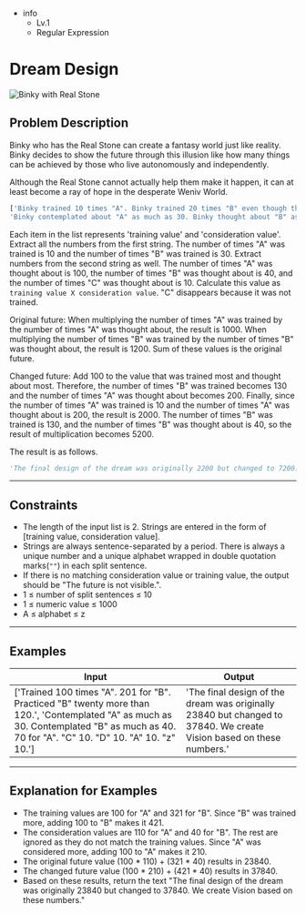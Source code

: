 -   info
    -   Lv.1
    -   Regular Expression

# Dream Design

![Binky with Real Stone](./4_1.webp)

## Problem Description

Binky who has the Real Stone can create a fantasy world just like reality. Binky decides to show the future through this illusion like how many things can be achieved by those who live autonomously and independently.

Although the Real Stone cannot actually help them make it happen, it can at least become a ray of hope in the desperate Weniv World.

```py
['Binky trained 10 times "A". Binky trained 20 times "B" even though the weather was bad. Binky trained 10 times "B" while it was raining.',
'Binky contemplated about "A" as much as 30. Binky thought about "B" as much as 40. Binky thought about "A" as much as 70. Surprisingly, Binky thought 10 times "C".']
```

Each item in the list represents 'training value' and 'consideration value'. Extract all the numbers from the first string. The number of times "A" was trained is 10 and the number of times "B" was trained is 30. Extract numbers from the second string as well. The number of times "A" was thought about is 100, the number of times "B" was thought about is 40, and the number of times "C" was thought about is 10. Calculate this value as `training value X consideration value`. "C" disappears because it was not trained.

Original future: When multiplying the number of times "A" was trained by the number of times "A" was thought about, the result is 1000. When multiplying the number of times "B" was trained by the number of times "B" was thought about, the result is 1200. Sum of these values is the original future.

Changed future: Add 100 to the value that was trained most and thought about most. Therefore, the number of times "B" was trained becomes 130 and the number of times "A" was thought about becomes 200. Finally, since the number of times "A" was trained is 10 and the number of times "A" was thought about is 200, the result is 2000. The number of times "B" was trained is 130, and the number of times "B" was thought about is 40, so  the result of multiplication becomes 5200.

The result is as follows.

```py
'The final design of the dream was originally 2200 but changed to 7200. We create Vision based on these numbers.'
```

---

## Constraints

-   The length of the input list is 2. Strings are entered in the form of [training value, consideration value].
-   Strings are always sentence-separated by a period. There is always a unique number and a unique alphabet wrapped in double quotation marks(`""`) in each split sentence.
-   If there is no matching consideration value or training value, the output should be "The future is not visible.".
-   1 ≤ number of split sentences ≤ 10
-   1 ≤ numeric value ≤ 1000
-   A ≤ alphabet ≤ z

---

## Examples

| Input                                                                                                                                                                                      | Output                                                                                                              |
| ------------------------------------------------------------------------------------------------------------------------------------------------------------------------------------------ | ------------------------------------------------------------------------------------------------------------------- |
| ['Trained 100 times "A". 201 for "B". Practiced "B" twenty more than 120.', 'Contemplated "A" as much as 30. Contemplated "B" as much as 40. 70 for "A". "C" 10. "D" 10. "A" 10. "z" 10.'] | 'The final design of the dream was originally 23840 but changed to 37840. We create Vision based on these numbers.' |

---

## Explanation for Examples

-   The training values are 100 for "A" and 321 for "B". Since "B" was trained more, adding 100 to "B" makes it 421.
-   The consideration values are 110 for "A" and 40 for "B". The rest are ignored as they do not match the training values. Since "A" was considered more, adding 100 to "A" makes it 210.
-   The original future value (100 * 110) + (321 * 40) results in 23840.
-   The changed future value (100 * 210) + (421 * 40) results in 37840.
-   Based on these results, return the text "The final design of the dream was originally 23840 but changed to 37840. We create Vision based on these numbers."
